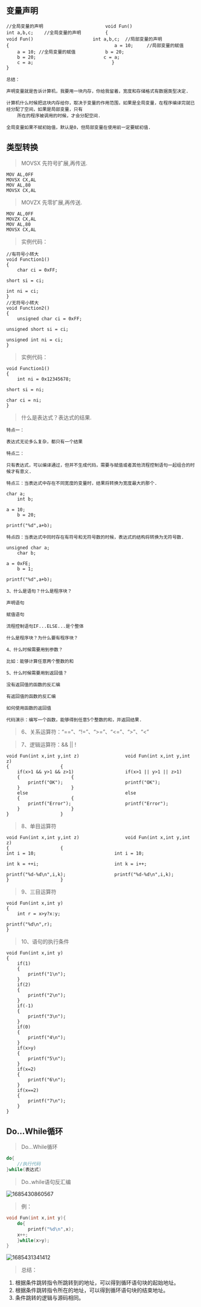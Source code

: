 ## 变量声明

    //全局变量的声明					    void Fun()
	int a,b,c;    //全局变量的声明			{
	void Fun()						int a,b,c;  //局部变量的声明
	{						               	a = 10;     //局部变量的赋值
		a = 10; //全局变量的赋值			b = 20;
		b = 20;					        c = a;
		c = a;				               }
	}

    总结：

    声明变量就是告诉计算机，我要用一块内存，你给我留着，宽度和存储格式有数据类型决定.

    计算机什么时候把这块内存给你，取决于变量的作用范围，如果是全局变量，在程序编译完就已经分配了空间，如果是局部变量，只有					
		所在的程序被调用的时候，才会分配空间.

    全局变量如果不赋初始值，默认是0，但局部变量在使用前一定要赋初值.

## 类型转换

> MOVSX 先符号扩展,再传送.

    MOV AL,0FF	
	MOVSX CX,AL	
	MOV AL,80	
	MOVSX CX,AL

> MOVZX 先零扩展,再传送.

    MOV AL,0FF	
	MOVZX CX,AL	
	MOV AL,80	
	MOVSX CX,AL

> 实例代码：

    //有符号小转大					
	void Function1()					
	{					
		char ci = 0xFF;

    short si = ci;

    int ni = ci;				
	}					
	//无符号小转大					
	void Function2()					
	{					
		unsigned char ci = 0xFF;

    unsigned short si = ci;

    unsigned int ni = ci;				
	}

> 实例代码：

    void Function1()					
	{					
		int ni = 0x12345678;

    short si = ni;

    char ci = ni;				
	}

> 什么是表达式？表达式的结果.

    特点一：

    表达式无论多么复杂，都只有一个结果

    特点二：

    只有表达式，可以编译通过，但并不生成代码，需要与赋值或者其他流程控制语句一起组合的时候才有意义.

    特点三：当表达式中存在不同宽度的变量时，结果将转换为宽度最大的那个.

    char a;					
		int b;

    a = 10;					
		b = 20;

    printf("%d",a+b);

    特点四：当表达式中同时存在有符号和无符号数的时候，表达式的结构将转换为无符号数.

    unsigned char a;					
		char b;

    a = 0xFE;					
		b = 1;

    printf("%d",a+b);

    3、什么是语句？什么是程序块？

    声明语句

    赋值语句

    流程控制语句IF...ELSE...是个整体

    什么是程序块？为什么要有程序块？

    4、什么时候需要用到参数？

    比如：能够计算任意两个整数的和

    5、什么时候需要用到返回值？

    没有返回值的函数的反汇编

    有返回值的函数的反汇编

    如何使用函数的返回值

    代码演示：编写一个函数，能够得到任意5个整数的和，并返回结果.

> 6、关系运算符：“==”、“!=”、“>=”、“<=”、“>”、“<”

> 7、逻辑运算符：&& || !

    void Fun(int x,int y,int z)					void Fun(int x,int y,int z)	
	{					{	
		if(x>1 && y>1 && z>1)					if(x>1 || y>1 || z>1)
		{					{
			printf("OK");					    printf("OK");
		}					}
		else					                else
		{					{
			printf("Error");					printf("Error");
		}					}
	}					}

> 8、单目运算符

    void Fun(int x,int y,int z)					void Fun(int x,int y,int z)	
	{					{
    int i = 10;					            int i = 10;

    int k = ++i;					        int k = i++;

    printf("%d-%d\n",i,k);					printf("%d-%d\n",i,k);
	}					}

> 9、三目运算符

    void Fun(int x,int y)						
	{						
		int r = x>y?x:y;

    printf("%d\n",r);					
	}

> 10、语句的执行条件

    void Fun(int x,int y)					
	{					
		if(1)				
		{				
			printf("1\n");			
		}				
		if(2)				
		{				
			printf("2\n");			
		}				
		if(-1)				
		{				
			printf("3\n");			
		}				
		if(0)				
		{				
			printf("4\n");			
		}				
		if(x>y)				
		{				
			printf("5\n");			
		}				
		if(x=2)				
		{				
			printf("6\n");			
		}				
		if(x==2)				
		{				
			printf("7\n");			
		}				
	}

## Do...While循环

> Do...While循环

```c
do{
	//执行代码
}while(表达式)
```

> Do..while语句反汇编

![1685430860567](image/总结/1685430860567.png)

> 例：

```c
void Fun(int x,int y){
    do{
        printf("%d\n",x);
	x++;
    }while(x>y);
}
```

![1685431341412](image/总结/1685431341412.png)

> 总结：

1. 根据条件跳转指令所跳转到的地址，可以得到循环语句块的起始地址。
2. 根据条件跳转指令所在的地址，可以得到循环语句块的结束地址。
3. 条件跳转的逻辑与源码相同。
